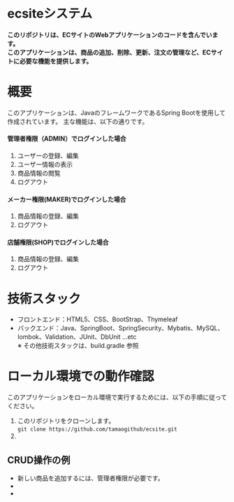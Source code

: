 # ecsiteシステム


#### このリポジトリは、ECサイトのWebアプリケーションのコードを含んでいます。<br>このアプリケーションは、商品の追加、削除、更新、注文の管理など、ECサイトに必要な機能を提供します。

# 概要
このアプリケーションは、JavaのフレームワークであるSpring Bootを使用して作成されています。
主な機能は、以下の通りです。

#### 管理者権限（ADMIN）でログインした場合
1. ユーザーの登録、編集
2. ユーザー情報の表示
3. 商品情報の閲覧
4. ログアウト

#### メーカー権限(MAKER)でログインした場合
1. 商品情報の登録、編集 
2. ログアウト

#### 店舗権限(SHOP)でログインした場合
1. 商品情報の登録、編集
2. ログアウト

# 技術スタック
- フロントエンド：HTML5、CSS、BootStrap、Thymeleaf
- バックエンド：Java、SpringBoot、SpringSecurity、Mybatis、MySQL、lombok、Validation、JUnit、DbUnit ...etc<br>
※ その他技術スタックは、build.gradle 参照

# ローカル環境での動作確認
このアプリケーションをローカル環境で実行するためには、以下の手順に従ってください。
1. このリポジトリをクローンします。<br>
``` git clone https://github.com/tamaogithub/ecsite.git ```
2. 

## CRUD操作の例
- 新しい商品を追加するには、管理者権限が必要です。
- 
- 

###
